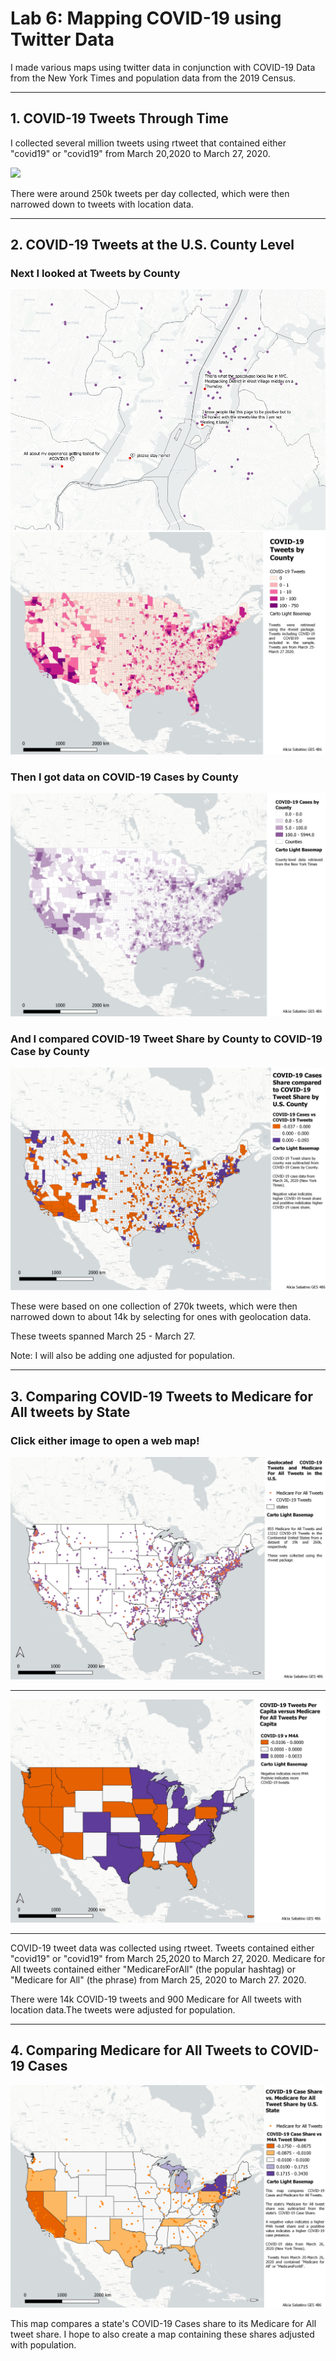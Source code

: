 # Lab 6: Mapping COVID-19 using Twitter Data

I made various maps using twitter data in conjunction with COVID-19 Data from the New York Times and population data from the 2019 Census.

---

## 1. COVID-19 Tweets Through Time

I collected several million tweets using rtweet that contained either "covid19" or "covid19" from March 20,2020 to March 27, 2020.

<img src="picsforweb/all.gif">

There were around 250k tweets per day collected, which were then narrowed down to tweets with location data. 

---

## 2. COVID-19 Tweets at the U.S. County Level

### Next I looked at Tweets by County

<img src="picsforweb/TWEETNYC.png"/>

<img src="picsforweb/countycovidtweets.png"/>

### Then I got data on COVID-19 Cases by County 

<img src="picsforweb/countycovidcases.png"/>

### And I compared COVID-19 Tweet Share by County to COVID-19 Case by County

<img src="picsforweb/countyshare.png"/>

These were based on one collection of 270k tweets, which were then narrowed down to about 14k by selecting for ones with geolocation data. 

These tweets spanned March 25 - March 27.

Note: I will also be adding one adjusted for population.

---

## 3. Comparing COVID-19 Tweets to Medicare for All tweets by State
### Click either image to open a web map!
[<img src="picsforweb/m4a_covid_pts.jpeg"/>](/projects/lab6/group3_1/index.html)

---

[<img src="m4a_covid_state.jpeg"/>](/projects/lab6/group3_3/index.html)

---

COVID-19 tweet data was collected using rtweet. Tweets contained either "covid19" or "covid19" from March 25,2020 to March 27, 2020.
Medicare for All tweets contained either "MedicareForAll" (the popular hashtag) or "Medicare for All" (the phrase) from March 25, 2020 to March 27. 2020.

There were 14k COVID-19 tweets and 900 Medicare for All tweets with location data.The tweets were adjusted for population.

---

## 4. Comparing Medicare for All Tweets to COVID-19 Cases

<img src="picsforweb/part4.png"/>

This map compares a state's COVID-19 Cases share to its Medicare for All tweet share.
I hope to also create a map containing these shares adjusted with population.

